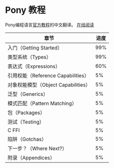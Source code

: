 <!-- # Pony Tutorial -->
# Pony 教程

<!-- Hi there! This is the source for the Pony tutorial. -->
<!-- 这是一份Ponyb语言的教学指南。 -->
Pony编程语言[官方教程](https://github.com/ponylang/pony-tutorial)的中文翻译。
[在线阅读](https://damon-kwok.github.io/pony-tutorial/)

| 章节                                | 进度   |
| ------                              | ------ |
| 入门（Getting Started）             | 99%   |
| 类型系统（Types）                   | 99%    |
| 表达式（Expressions）               | 60%     |
| 引用权能（Reference Capabilities）  | 5%     |
| 对象权能模型（Object Capabilities） | 5%     |
| 泛型（Generics）                    | 5%     |
| 模式匹配（Pattern Matching）        | 5%     |
| 包（Packages）                      | 5%     |
| 测试（Testing）                     | 5%     |
| C FFI                               | 5%     |
| 陷阱（Gotchas）                     | 5%     |
| 下一步？（Where Next?）             | 5%     |
| 附录（Appendices）                  | 5%     |

